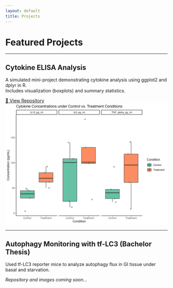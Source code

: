 ```yaml
---
layout: default
title: Projects
---
```


# Featured Projects

---

## Cytokine ELISA Analysis

A simulated mini-project demonstrating cytokine analysis using ggplot2 and dplyr in R.  
Includes visualization (boxplots) and summary statistics.

[🧾 View Repository](https://github.com/dkMarina/Cytokine_ELISA_Analysis)
![View Cytokine Boxplot](assets/cytokine_plot.png)


---

## Autophagy Monitoring with tf-LC3 (Bachelor Thesis)

Used tf-LC3 reporter mice to analyze autophagy flux in GI tissue under basal and starvation.

_Repository and images coming soon..._
